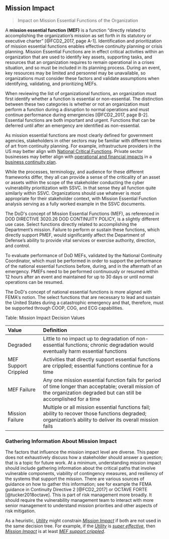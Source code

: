 ## Mission Impact
> Impact on Mission Essential Functions of the Organization

A **mission essential function (MEF)** is a function “directly related to accomplishing the organization’s mission as set forth in its statutory or executive charter” [@FCD2_2017, page A-1]. 
Identification and prioritization of mission essential functions enables effective continuity planning or crisis planning. 
Mission Essential Functions are in effect critical activities within an organization that are used to identify key assets, supporting tasks, and resources that an organization requires to remain operational in a crises situation, and so must be included in its planning process.
During an event, key resources may be limited and personnel may be unavailable, so organizations must consider these factors and validate assumptions when identifying, validating, and prioritizing MEFs.

When reviewing the list of organizational functions, an organization must first identify whether a function is essential or non-essential. 
The distinction between these two categories is whether or not an organization must perform a function during a disruption to normal operations and must continue performance during emergencies [@FCD2_2017, page B-2]. 
Essential functions are both important and urgent. Functions that can be deferred until after an emergency are identified as non-essential.

As mission essential functions are most clearly defined for government agencies, stakeholders in other sectors may be familiar with different terms of art from continuity planning. 
For example, infrastructure providers in the US may better align with [National Critical Functions](https://www.cisa.gov/national-critical-functions). 
Private sector businesses may better align with [operational and financial impacts](https://www.ready.gov/sites/default/files/2020-03/business-impact-analysis-worksheet.pdf) in a [business continuity plan](https://www.ready.gov/business-continuity-plan). 

While the processes, terminology, and audience for these different frameworks differ, they all can provide a sense of the criticality of an asset or assets within the scope of the stakeholder conducting the cyber vulnerability prioritization with SSVC.
In that sense they all function quite similarly within SSVC. Organizations should use whatever is most appropriate for their stakeholder context, with Mission Essential Function analysis serving as a fully worked example in the SSVC documents. 

The DoD's concept of Mission Essential Functions (MEF), as referenced in DOD DIRECTIVE 3020.26 DOD CONTINUITY POLICY, is a slightly different use case.
Select functions directly related to accomplishing the Department’s mission. 
Failure to perform or sustain these functions, which directly support PMEF, would significantly affect the Department of Defense’s ability to provide vital services or exercise authority, direction, and control.

To evaluate performance of DoD MEFs, validated by the National Continuity Coordinator, which must be performed in order to support the performance of the national essential functions before, during, and in the aftermath of an emergency. 
PMEFs need to be performed continuously or resumed within 12 hours after an event and maintained for up to 30 days or until normal operations can be resumed.

The DoD's concept of national essential functions is more aligned with FEMA's notion. 
The select functions that are necessary to lead and sustain the United States during a catastrophic emergency and that, therefore, must be supported through COOP, COG, and ECG capabilities.

Table:  Mission Impact Decision Values

| Value | Definition  |
| :--- | :---------- |
| Degraded | Little to no impact up to degradation of non-essential functions; chronic degradation would eventually harm essential functions                                                                     |
| MEF Support Crippled   | Activities that directly support essential functions are crippled; essential functions continue for a time                                                                |
| MEF Failure            | Any one mission essential function fails for period of time longer than acceptable; overall mission of the organization degraded but can still be accomplished for a time |
| Mission Failure        | Multiple or all mission essential functions fail; ability to recover those functions degraded; organization’s ability to deliver its overall mission fails                |

### Gathering Information About Mission Impact

The factors that influence the mission impact level are diverse. 
This paper does not exhaustively discuss how a stakeholder should answer a question; that is a topic for future work. 
At a minimum, understanding mission impact should include gathering information about the critical paths that involve vulnerable components, viability of contingency measures, and resiliency of the systems that support the mission. 
There are various sources of guidance on how to gather this information; see for example the FEMA guidance in Continuity Directive 2 [@FCD2_2017] or OCTAVE FORTE [@tucker2018octave]. 
This is part of risk management more broadly.
It should require the vulnerability management team to interact with more senior management to understand mission priorities and other aspects of risk mitigation.

As a heuristic, [*Utility*](#utility) might constrain [*Mission Impact*](#mission-impact) if both are not used in the same decision tree.
For example, if the [*Utility*](#utility) is [*super effective*](#utility), then [*Mission Impact*](#mission-impact) is at least [*MEF support crippled*](#mission-impact).
